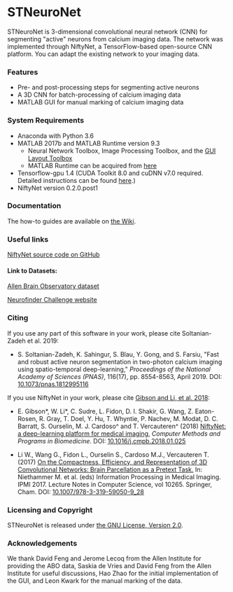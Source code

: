 # STNeuroNet

STNeuroNet is 3-dimensional convolutional neural network (CNN) for segmenting "active" neurons from calcium imaging data. The network was implemented through NiftyNet, a TensorFlow-based open-source CNN platform.
You can adapt the existing network to your imaging data.


### Features

* Pre- and post-processing steps for segmenting active neurons
* A 3D CNN for batch-processing of calcium imaging data
* MATLAB GUI for manual marking of calcium imaging data

### System Requirements
* Anaconda with Python 3.6
* MATLAB 2017b and MATLAB Runtime version 9.3
  * Neural Network Toolbox, Image Processing Toolbox, and the [GUI Layout Toolbox][gui-toolbox]
  * MATLAB Runtime can be acquired from [here][runtime-link]
* Tensorflow-gpu 1.4 (CUDA Toolkit 8.0 and cuDNN v7.0 required. Detailed instructions can be found [here][cuda-link].)
* NiftyNet version 0.2.0.post1

[gui-toolbox]: https://www.mathworks.com/matlabcentral/fileexchange/47982-gui-layout-toolbox
[runtime-link]: https://www.mathworks.com/products/compiler/matlab-runtime.html
[cuda-link]: https://www.tensorflow.org/install/gpu

### Documentation
The how-to guides are available on [the Wiki][wiki-link].

[wiki-link]: https://github.com/soltanianzadeh/STNeuroNet/wiki

### Useful links

[NiftyNet source code on GitHub][niftynet-github]

#### Link to Datasets:

[Allen Brain Observatory dataset][Allen-github]

[Neurofinder Challenge website][nf-website]



[Allen-github]: https://github.com/AllenInstitute/AllenSDK/wiki/Use-the-Allen-Brain-Observatory-%E2%80%93-Visual-Coding-on-AWS
[niftynet-github]: https://github.com/NifTK/NiftyNet
[nf-website]: https://github.com/codeneuro/neurofinder

### Citing 

If you use any part of this software in your work, please cite Soltanian-Zadeh et al. 2019:

* S. Soltanian-Zadeh, K. Sahingur, S. Blau, Y. Gong, and S. Farsiu, "Fast and robust active neuron
segmentation in two-photon calcium imaging using spatio-temporal deep-learning," _Proceedings of the National Academy of Sciences (PNAS)_, 116(17), pp. 8554-8563, April 2019. DOI: [10.1073/pnas.1812995116][pnas2019]


If you use NiftyNet in your work, please cite [Gibson and Li, et al. 2018][cmpb2018]:

* E. Gibson\*, W. Li\*, C. Sudre, L. Fidon, D. I. Shakir, G. Wang, Z. Eaton-Rosen, R. Gray, T. Doel, Y. Hu, T. Whyntie, P. Nachev, M. Modat, D. C. Barratt, S. Ourselin, M. J. Cardoso\^ and T. Vercauteren\^ (2018)
[NiftyNet: a deep-learning platform for medical imaging][cmpb2018], _Computer Methods and Programs in Biomedicine_.
DOI: [10.1016/j.cmpb.2018.01.025][cmpb2018]

* Li W., Wang G., Fidon L., Ourselin S., Cardoso M.J., Vercauteren T. (2017)
[On the Compactness, Efficiency, and Representation of 3D Convolutional Networks: Brain Parcellation as a Pretext Task.][ipmi2017]
In: Niethammer M. et al. (eds) Information Processing in Medical Imaging. IPMI 2017.
Lecture Notes in Computer Science, vol 10265. Springer, Cham.
DOI: [10.1007/978-3-319-59050-9_28][ipmi2017]


[pnas2019]: https://doi.org/10.1073/pnas.1812995116
[ipmi2017]: https://doi.org/10.1007/978-3-319-59050-9_28
[cmpb2018]: https://doi.org/10.1016/j.cmpb.2018.01.025


### Licensing and Copyright

STNeuroNet is released under [the GNU License, Version 2.0](https://github.com/soltanianzadeh/STNeuroNet/LICENSE).

### Acknowledgements
We thank David Feng and Jerome Lecoq from the Allen Institute for providing the ABO data, Saskia de Vries and David Feng from the Allen Institute for useful discussions, Hao Zhao for the initial implementation of the GUI, and Leon Kwark for the manual marking of the data. 

